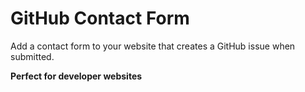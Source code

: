 # GitHub Contact Form

Add a contact form to your website that creates a GitHub issue when submitted.

**Perfect for developer websites**
